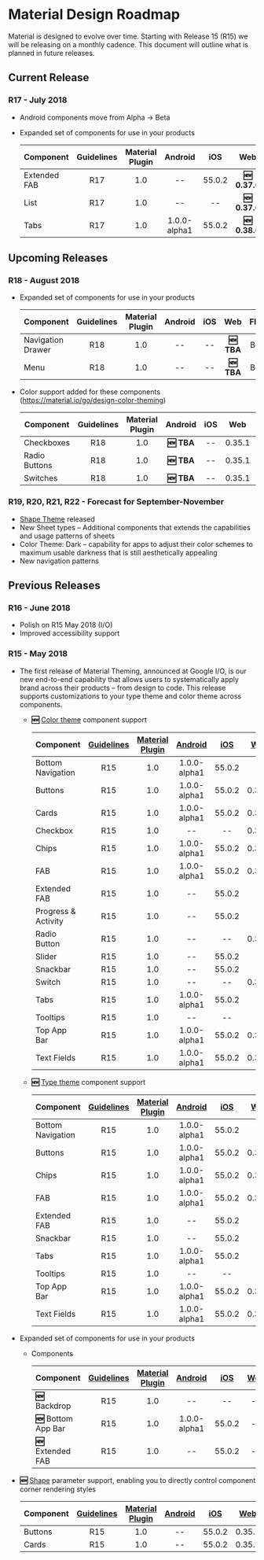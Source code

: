 # Material Design Roadmap
Material is designed to evolve over time. Starting with Release 15 (R15) we will be releasing on a monthly cadence. This document will outline what is planned in future releases. 

## Current Release

### R17 - July 2018
- Android components move from Alpha -> Beta
- Expanded set of components for use in your products

    | Component | Guidelines | Material Plugin | Android | iOS | Web | Flutter |
    | -- | :--: | :--: | :--: | :--: | :--: | :--: |
    | Extended FAB |   R17 | 1.0  | --  |  55.0.2 | **:new: 0.37.0**   |  Beta 3 |
    | List | R17 | 1.0  |  -- |  --  |  **:new: 0.37.0** |  -- |    
    | Tabs |   R17 | 1.0 | 1.0.0-alpha1  | 55.0.2 | **:new: 0.38.0**  | Beta 3 |


## Upcoming Releases


### R18 - August 2018
-  Expanded set of components for use in your products

    | Component | Guidelines | Material Plugin | Android | iOS | Web | Flutter |
    | -- | :--: | :--: | :--: | :--: | :--: | :--: |
    | Navigation Drawer | R18 | 1.0  |  -- |   --  |  **:new: TBA** |  Beta 3 |    
    | Menu | R18 | 1.0  |  -- |  --  |  **:new: TBA** |  Beta 3 |     

- Color support added for these components (https://material.io/go/design-color-theming)

    | Component | Guidelines | Material Plugin | Android | iOS | Web | Flutter |
    | -- | :--: | :--: | :--: | :--: | :--: | :--: |
    | Checkboxes | R18  | 1.0  | **:new: TBA**  | -- |  0.35.1  | Beta 3 |
    | Radio Buttons | R18  | 1.0  | **:new: TBA**  | -- |  0.35.1  | Beta 3 |
    | Switches | R18  | 1.0  | **:new: TBA**  | -- |  0.35.1  | Beta 3 |


### R19, R20, R21, R22 - Forecast for September-November
- [Shape Theme](https://material.io/go/design-shape) released 
- New Sheet types – Additional components that extends the capabilities and usage patterns of sheets
- Color Theme: Dark – capability for apps to adjust their color schemes to maximum usable darkness that is still aesthetically appealing
- New navigation patterns

## Previous Releases

### R16 - June 2018
-  Polish on R15 May 2018 (I/O)
-  Improved accessibility support

### R15 - May 2018
-  The first release of Material Theming, announced at Google I/O, is our new end-to-end capability that allows users to systematically apply brand across their products – from design to code. This release supports customizations to your type theme and color theme across components.

    - **:new:** [Color theme](https://material.io/go/design-color-theming) component support 

      | Component | [Guidelines](https://material.io/design/guidelines-overview/) | [Material Plugin](https://material.io/go/tools-theme-editor) | [Android](https://github.com/material-components/material-components-android) | [iOS](https://github.com/material-components/material-components-ios/releases/tag/v55.0.2) | [Web](https://github.com/material-components/material-components-web/tree/v0.35.1) | [Flutter](https://flutter.io/) |
      | -- | :--: | :--: | :--: | :--: | :--: | :--: |
      | Bottom Navigation  |  R15 | 1.0  | 1.0.0-alpha1  |  55.0.2  | -- |   Beta 3 |
      | Buttons |  R15 | 1.0  | 1.0.0-alpha1  |  55.0.2  |  0.35.1 |   Beta 3 |
      | Cards |   R15 | 1.0  |  1.0.0-alpha1   |  55.0.2 |  0.35.1   |  Beta 3 |
      | Checkbox |   R15 | 1.0  |  --  |  -- |  0.35.1   |  Beta 3 |
      | Chips |  R15 | 1.0  |  1.0.0-alpha1   |  55.0.2  |  0.35.1 |   Beta 3 |
      | FAB |   R15 | 1.0  |  1.0.0-alpha1   |  55.0.2 |  0.35.1   |  Beta 3 |
      | Extended FAB |   R15 | 1.0  | --  |  55.0.2 | --   |  Beta 3 |
      | Progress & Activity |   R15 | 1.0 |  --   |  55.0.2 | --   |  Beta 3 |
      | Radio Button |   R15 | 1.0  |  --  |  -- |  0.35.1   |  Beta 3 |
      | Slider |   R15 | 1.0 |  --   |  55.0.2 | --   |  Beta 3 |
      | Snackbar |   R15 | 1.0 |  --   |  55.0.2 | --   |  Beta 3 |
      | Switch |   R15 | 1.0  |  --  |  -- |  0.35.1   |  Beta 3 |
      | Tabs |   R15 | 1.0 |  1.0.0-alpha1   |  55.0.2 | --   |  Beta 3 |
      | Tooltips |   R15 | 1.0 |  --   |  -- | --   |  Beta 3 |
      | Top App Bar |  R15 | 1.0  |  1.0.0-alpha1   |  55.0.2  |  0.35.1 |   Beta 3 |
      | Text Fields | R15 | 1.0  |  1.0.0-alpha1   |  55.0.2 |  0.35.1   |  Beta 3 |
    
    - **:new:** [Type theme](https://material.io/go/design-typography) component support 

      | Component | [Guidelines](https://material.io/design/guidelines-overview/) | [Material Plugin](https://material.io/go/tools-theme-editor) | [Android](https://github.com/material-components/material-components-android) | [iOS](https://github.com/material-components/material-components-ios/releases/tag/v55.0.2) | [Web](https://github.com/material-components/material-components-web/tree/v0.35.1) | [Flutter](https://flutter.io/) |
      | -- | :--: | :--: | :--: | :--: | :--: | :--: |
      | Bottom Navigation  |  R15 | 1.0  | 1.0.0-alpha1  |  55.0.2  | -- |   Beta 3 |
      | Buttons |  R15 | 1.0  | 1.0.0-alpha1  |  55.0.2  |  0.35.1 |   Beta 3 |
      | Chips |  R15 | 1.0  |  1.0.0-alpha1  |  55.0.2  |  0.35.1 |   Beta 3 |
      | FAB |   R15 | 1.0  |  1.0.0-alpha1  |  55.0.2 |  0.35.1   |  Beta 3 |
      | Extended FAB |   R15 | 1.0  | --  |  55.0.2 | --   |  Beta 3 |
      | Snackbar |   R15 | 1.0 |  --   |  55.0.2 | --   |  Beta 3 |
      | Tabs |   R15 | 1.0 |  1.0.0-alpha1   |  55.0.2 | --   |  Beta 3 |
      | Tooltips |   R15 | 1.0 |  --   |  -- | --   |  Beta 3 |
      | Top App Bar |  R15 | 1.0  |  1.0.0-alpha1   |  55.0.2  |  0.35.1 |   Beta 3 |
      | Text Fields | R15 | 1.0  |  1.0.0-alpha1   |  55.0.2 |  0.35.1   |  Beta 3 |

-  Expanded set of components for use in your products
    - Components

      | Component | [Guidelines](https://material.io/design/guidelines-overview/) | [Material Plugin](https://material.io/go/tools-theme-editor) | [Android](https://github.com/material-components/material-components-android) | [iOS](https://github.com/material-components/material-components-ios/releases/tag/v55.0.2) | [Web](https://github.com/material-components/material-components-web/tree/v0.35.1) | [Flutter](https://flutter.io/) |
      | -- | :--: | :--: | :--: | :--: | :--: | :--: |
      | **:new:** Backdrop  |   R15 | 1.0 | --   | -- | --   |  Beta 3 |
      | **:new:** Bottom App Bar  |  R15 | 1.0  | 1.0.0-alpha1  |  55.0.2  | -- |   Beta 3 |
      | **:new:** Extended FAB |   R15 | 1.0  | --  |  55.0.2 | --   |  Beta 3 |

-  **:new:** [Shape](https://material.io/go/design-shape) parameter support, enabling you to directly control component corner rendering styles 

    | Component | [Guidelines](https://material.io/design/guidelines-overview/) | [Material Plugin](https://material.io/go/tools-theme-editor) | [Android](https://github.com/material-components/material-components-android) | [iOS](https://github.com/material-components/material-components-ios/releases/tag/v55.0.2) | [Web](https://github.com/material-components/material-components-web/tree/v0.35.1) | [Flutter](https://flutter.io/) |
    | -- | :--: | :--: | :--: | :--: | :--: | :--: |
    | Buttons |  R15 | 1.0  | --  |  55.0.2  |  0.35.1 |   Beta 3 |
    | Cards |   R15 | 1.0  | --  |  55.0.2 |  0.35.1   |  Beta 3 |


